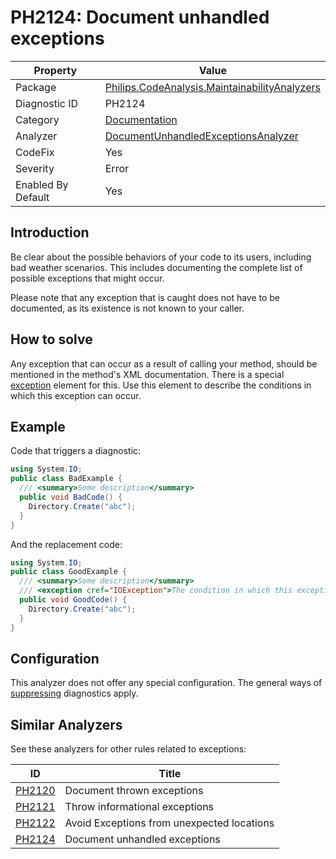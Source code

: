 # PH2124: Document unhandled exceptions

| Property | Value  |
|--|--|
| Package | [Philips.CodeAnalysis.MaintainabilityAnalyzers](https://www.nuget.org/packages/Philips.CodeAnalysis.MaintainabilityAnalyzers) |
| Diagnostic ID | PH2124 |
| Category  | [Documentation](../Documentation.md) |
| Analyzer | [DocumentUnhandledExceptionsAnalyzer](https://github.com/philips-software/roslyn-analyzers/blob/master/Philips.CodeAnalysis.MaintainabilityAnalyzers/Documentation/DocumentUnhandledExceptionsAnalyzer.cs)
| CodeFix  | Yes |
| Severity | Error |
| Enabled By Default | Yes |

## Introduction

Be clear about the possible behaviors of your code to its users, including bad weather scenarios. This includes documenting the complete list of possible exceptions that might occur.

Please note that any exception that is caught does not have to be documented, as its existence is not known to your caller.

## How to solve

Any exception that can occur as a result of calling your method, should be mentioned in the method's XML documentation. There is a special [exception](https://learn.microsoft.com/en-us/dotnet/csharp/language-reference/xmldoc/recommended-tags#exception) element for this. Use this element to describe the conditions in which this exception can occur.

## Example

Code that triggers a diagnostic:
``` cs
using System.IO;
public class BadExample {
  /// <summary>Some description</summary>
  public void BadCode() {
    Directory.Create("abc");
  }
}
```

And the replacement code:
``` cs
using System.IO;
public class GoodExample {
  /// <summary>Some description</summary>
  /// <exception cref="IOException">The condition in which this exception can occur</exception>
  public void GoodCode() {
    Directory.Create("abc");
  }
}
```

## Configuration

This analyzer does not offer any special configuration. The general ways of [suppressing](https://learn.microsoft.com/en-us/dotnet/fundamentals/code-analysis/suppress-warnings) diagnostics apply.

## Similar Analyzers

See these analyzers for other rules related to exceptions:

| ID | Title  |
|--|--|
| [PH2120](./PH2120.md) | Document thrown exceptions |
| [PH2121](./PH2121.md) | Throw informational exceptions |
| [PH2122](./PH2122.md) | Avoid Exceptions from unexpected locations |
| [PH2124](./PH2124.md) | Document unhandled exceptions |
